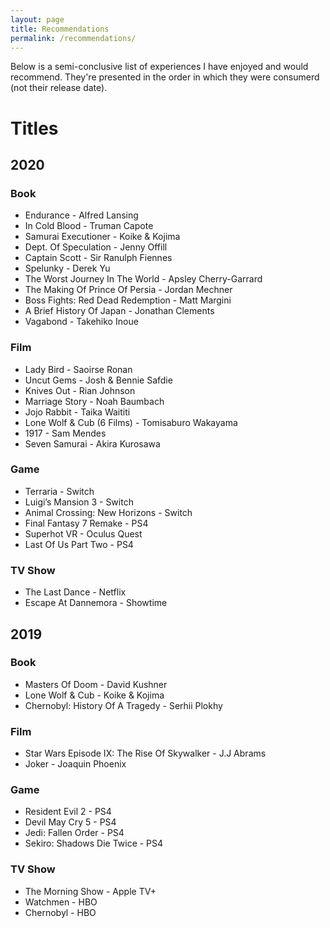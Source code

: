 ```yaml
---
layout: page
title: Recommendations
permalink: /recommendations/
---
```


Below is a semi-conclusive list of experiences I have enjoyed and would recommend. They're presented in the order in which they were consumerd (not their release date).

# Titles

## 2020
### Book
* Endurance - Alfred Lansing
* In Cold Blood - Truman Capote
* Samurai Executioner - Koike & Kojima
* Dept. Of Speculation - Jenny Offill
* Captain Scott - Sir Ranulph Fiennes
* Spelunky - Derek Yu
* The Worst Journey In The World - Apsley Cherry-Garrard
* The Making Of Prince Of Persia - Jordan Mechner
* Boss Fights: Red Dead Redemption - Matt Margini
* A Brief History Of Japan - Jonathan Clements
* Vagabond - Takehiko Inoue

### Film
* Lady Bird - Saoirse Ronan
* Uncut Gems - Josh & Bennie Safdie
* Knives Out - Rian Johnson
* Marriage Story - Noah Baumbach
* Jojo Rabbit - Taika Waititi
* Lone Wolf & Cub (6 Films) - Tomisaburo Wakayama
* 1917 - Sam Mendes
* Seven Samurai - Akira Kurosawa

### Game
* Terraria - Switch
* Luigi’s Mansion 3 - Switch
* Animal Crossing: New Horizons - Switch
* Final Fantasy 7 Remake - PS4
* Superhot VR - Oculus Quest
* Last Of Us Part Two - PS4

### TV Show
* The Last Dance - Netflix
* Escape At Dannemora - Showtime

## 2019
### Book
* Masters Of Doom - David Kushner
* Lone Wolf & Cub - Koike & Kojima
* Chernobyl: History Of A Tragedy - Serhii Plokhy

### Film
* Star Wars Episode IX: The Rise Of Skywalker - J.J Abrams
* Joker - Joaquin Phoenix

### Game
* Resident Evil 2 - PS4
* Devil May Cry 5 - PS4
* Jedi: Fallen Order - PS4
* Sekiro: Shadows Die Twice - PS4

### TV Show
* The Morning Show - Apple TV+
* Watchmen - HBO
* Chernobyl - HBO
